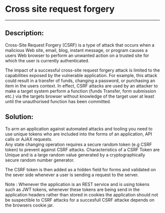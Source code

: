# Cross site request forgery
-------

## Description:

Cross-Site Request Forgery (CSRF) is a type of attack that occurs when a malicious Web site,
email, blog, instant message, or program causes a users Web browser to perform an unwanted
action on a trusted site for which the user is currently authenticated.

The impact of a successful cross-site request forgery attack is limited to the
capabilities exposed by the vulnerable application. For example, this attack could result
in a transfer of funds, changing a password, or purchasing an item in the users context.
In effect, CSRF attacks are used by an attacker to make a target system perform a
function (funds Transfer, form submission etc.) via the targets browser without
knowledge of the target user at least until the unauthorised function has been committed.

## Solution:

To arm an application against automated attacks and tooling you need to use unique tokens
who are included into the forms of an application, API calls or AJAX requests.  
Any state changing operation requires a secure random token (e.g CSRF token) to prevent
against CSRF attacks. Characteristics of a CSRF Token are Unique and is a large random
value generated by a cryptographically secure random number generator.

The CSRF token is then added as a hidden field for forms and validated on the sever side whenever
a user is sending a request to the server.

Note :
Whenever the application is an REST service and is using tokens such as JWT tokens, whenever these tokens are being send
in the application headers rather than stored in cookies the application should not be suspectible to CSRF attacks for a succesfull CSRF attacke depends on the browsers cookie jar.
